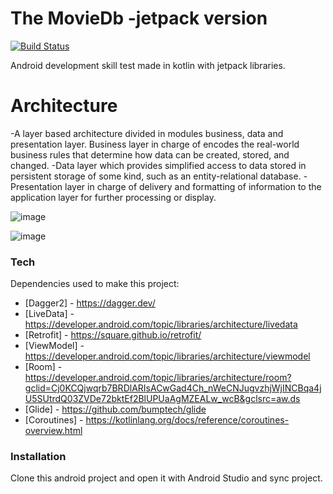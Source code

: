 # The MovieDb -jetpack version

[![Build Status](https://travis-ci.org/joemccann/dillinger.svg?branch=master)](https://travis-ci.org/joemccann/dillinger)

Android development skill test made in kotlin with jetpack libraries.

# Architecture
-A layer based architecture divided in modules business, data and presentation layer.
Business layer in charge of encodes the real-world business rules that determine how data can be created, stored, and changed.
-Data layer which provides simplified access to data stored in persistent storage of some kind, such as an entity-relational database.
-Presentation layer in charge of delivery and formatting of information to the application layer for further processing or display.

![image](https://camo.githubusercontent.com/131fa19f58232677b90c70181a9faeab38ef5b53/68747470733a2f2f7265732e636c6f7564696e6172792e636f6d2f70726163746963616c6465762f696d6167652f66657463682f732d2d5a504248504554652d2d2f635f6c696d6974253243665f6175746f253243666c5f70726f6772657373697665253243715f6175746f253243775f3838302f68747470733a2f2f74686570726163746963616c6465762e73332e616d617a6f6e6177732e636f6d2f692f6c353339306f7a6c3975323533737565356470732e706e67)

![image](https://camo.githubusercontent.com/8748c1da1b91ed422ff14fb85bb15255f4c8e97a/687474703a2f2f7777772e67756964616e636573686172652e636f6d2f696d616765732f392f39362f4c61796572732e504e47)

### Tech

Dependencies used to make this project:

* [Dagger2] - https://dagger.dev/
* [LiveData] - https://developer.android.com/topic/libraries/architecture/livedata
* [Retrofit] - https://square.github.io/retrofit/
* [ViewModel] - https://developer.android.com/topic/libraries/architecture/viewmodel
* [Room] - https://developer.android.com/topic/libraries/architecture/room?gclid=Cj0KCQjwqrb7BRDlARIsACwGad4Ch_nWeCNJugvzhjWjINCBqa4jU5SUtrdQ03ZVDe72bktEf2BlUPUaAgMZEALw_wcB&gclsrc=aw.ds
* [Glide] - https://github.com/bumptech/glide
* [Coroutines] - https://kotlinlang.org/docs/reference/coroutines-overview.html
### Installation

Clone this android project and open it with Android Studio and sync project.
